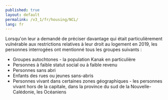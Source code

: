 ```yaml
---
published: true
layout: default
permalink: /v3_1/fr/housing/NCL/
lang: fr
---
```

Lorsqu'on leur a demandé de préciser davantage qui était particulièrement vulnérable aux restrictions relatives à leur droit au logement en 2019, les personnes interrogées ont mentionné tous les groupes suivants :

-	Groupes autochtones - la population Kanak en particulière 
-	Personnes à faible statut social ou à faible revenu
-	Personnes sans abri
-	Enfants des rues ou jeunes sans-abris
-	Personnes vivant dans certaines zones géographiques - les personnes vivant hors de la capitale, dans la province du sud de la Nouvelle-Calédonie, les Océaniens
